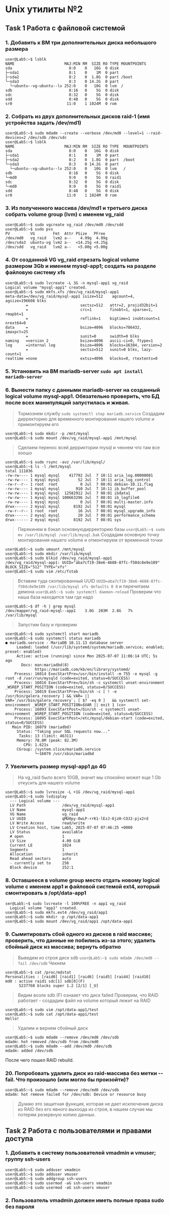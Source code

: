 # Unix утилиты №2
## Task 1 Работа с файловой системой
### 1. Добавить к ВМ три дополнительных диска небольшого размера
```
user@Lab5:~$ lsblk
NAME                      MAJ:MIN RM  SIZE RO TYPE MOUNTPOINTS
sda                         8:0    0   16G  0 disk
├─sda1                      8:1    0    1M  0 part
├─sda2                      8:2    0  1.8G  0 part /boot
└─sda3                      8:3    0 14.2G  0 part
  └─ubuntu--vg-ubuntu--lv 252:0    0   10G  0 lvm  /
sdb                         8:16   0    5G  0 disk
sdc                         8:32   0    5G  0 disk
sdd                         8:48   0    5G  0 disk
sr0                        11:0    1 1024M  0 rom
```
### 2. Собрать из двух дополнительных дисков raid-1 (имя устройства задать /dev/md1)
```
user@Lab5:~$ sudo mdadm --create --verbose /dev/md0 --level=1 --raid-devices=2 /dev/sdb /dev/sdc
user@Lab5:~$ lsblk
NAME                      MAJ:MIN RM  SIZE RO TYPE  MOUNTPOINTS
sda                         8:0    0   16G  0 disk
├─sda1                      8:1    0    1M  0 part
├─sda2                      8:2    0  1.8G  0 part  /boot
└─sda3                      8:3    0 14.2G  0 part
  └─ubuntu--vg-ubuntu--lv 252:0    0   10G  0 lvm   /
sdb                         8:16   0    5G  0 disk
└─md0                       9:0    0    5G  0 raid1
sdc                         8:32   0    5G  0 disk
└─md0                       9:0    0    5G  0 raid1
sdd                         8:48   0    5G  0 disk
sr0                        11:0    1 1024M  0 rom
```
### 3. Из полученного массива /dev/md1 и третьего диска собрать volume group (lvm) с именем vg_raid
   ```
   user@Lab5:~$ sudo vgcreate vg_raid /dev/md0 /dev/sdd
   user@Lab5:~$ sudo pvs
   PV         VG        Fmt  Attr PSize   PFree
   /dev/md0   vg_raid   lvm2 a--    4.99g  4.99g
   /dev/sda3  ubuntu-vg lvm2 a--  <14.25g <4.25g
   /dev/sdd   vg_raid   lvm2 a--   <5.00g <5.00g
   ```
### 4. От созданной VG vg_raid отрезать logical volume размером 3Gb и именем mysql-app1; создать на разделе файловую систему xfs
   ```
   user@Lab5:~$ sudo lvcreate -L 3G -n mysql-app1 vg_raid
   Logical volume "mysql-app1" created.
   user@Lab5:~$ sudo mkfs.xfs /dev/vg_raid/mysql-app1
   meta-data=/dev/vg_raid/mysql-app1 isize=512    agcount=4, agsize=196608 blks
            =                       sectsz=512   attr=2, projid32bit=1
            =                       crc=1        finobt=1, sparse=1, rmapbt=1
            =                       reflink=1    bigtime=1 inobtcount=1 nrext64=0
   data     =                       bsize=4096   blocks=786432, imaxpct=25
            =                       sunit=0      swidth=0 blks
   naming   =version 2              bsize=4096   ascii-ci=0, ftype=1
   log      =internal log           bsize=4096   blocks=16384, version=2
            =                       sectsz=512   sunit=0 blks, lazy-count=1
   realtime =none                   extsz=4096   blocks=0, rtextents=0
   ```
### 5. Установить на ВМ mariadb-server `sudo apt install mariadb-server`
   
### 6. Вынести папку с данными mariadb-server на созданный logical volume mysql-app1. Обязательно проверить, что БД после всех манипуляций запустилась и живая.
> Тормознем службу `sudo systemctl stop mariadb.service`
> Создадим дирректорию для временного монтирования нашего volume и примонтируем его
```
user@Lab5:~$ sudo mkdir -p /mnt/mysql
user@Lab5:~$ sudo mount /dev/vg_raid/mysql-app1 /mnt/mysql
```
> Сделаем перенос всей дерриктории mysql и чекнем что там все хоошо
```
user@Lab5:~$ sudo rsync -avz /var/lib/mysql/
user@Lab5:~$ ls -l /mnt/mysql
total 111036
-rw-rw---- 1 mysql mysql    417792 Jul  7 10:11 aria_log.00000001
-rw-rw---- 1 mysql mysql        52 Jul  7 10:11 aria_log_control
-rw-r--r-- 1 root  root          0 Jul  7 08:01 debian-10.11.flag
-rw-rw---- 1 mysql mysql       910 Jul  7 10:11 ib_buffer_pool
-rw-rw---- 1 mysql mysql  12582912 Jul  7 08:01 ibdata1
-rw-rw---- 1 mysql mysql 100663296 Jul  7 08:01 ib_logfile0
-rw-rw---- 1 mysql mysql         0 Jul  7 08:01 multi-master.info
drwx------ 2 mysql mysql      8192 Jul  7 08:01 mysql
-rw-r--r-- 1 root  root         16 Jul  7 08:01 mysql_upgrade_info
drwx------ 2 mysql mysql        20 Jul  7 08:01 performance_schema
drwx------ 2 mysql mysql      8192 Jul  7 08:01 sys
```
> Перекинем в бэкап основнуюдирректорию базы `user@Lab5:~$ sudo mv /var/lib/mysql /var/lib/mysql.bak`
> Создадим основную точку монтирования нашего volume и отмонтируем от временной точки
```
user@Lab5:~$ sudo umount /mnt/mysql
user@Lab5:~$ sudo mkdir /var/lib/mysql
user@Lab5:~$ sudo blkid /dev/vg_raid/mysql-app1
/dev/vg_raid/mysql-app1: UUID="aba7cf19-38e6-4688-87fc-f50dc8e9e109" BLOCK_SIZE="512" TYPE="xfs" 
user@Lab5:~$ sudo vim /etc/fstab
```
> Вставим туда скопированный UUID `UUID=aba7cf19-38e6-4688-87fc-f50dc8e9e109 /var/lib/mysql xfs defaults 0 0` и перечитаем демона
`user@Lab5:~$ sudo systemctl daemon-reload`
> Проверим что наша база находится там где надо
```
user@Lab5:~$ df -h | grep mysql
/dev/mapper/vg_raid-mysql--app1    3.0G  203M  2.8G   7% /var/lib/mysql
``` 
> Запустим базу и проверим
```
user@Lab5:~$ sudo systemctl start mariadb
user@Lab5:~$ sudo systemctl status mariadb
● mariadb.service - MariaDB 10.11.13 database server
     Loaded: loaded (/usr/lib/systemd/system/mariadb.service; enabled; preset: enabled)
     Active: active (running) since Mon 2025-07-07 11:06:14 UTC; 5s ago
       Docs: man:mariadbd(8)
             https://mariadb.com/kb/en/library/systemd/
    Process: 16014 ExecStartPre=/usr/bin/install -m 755 -o mysql -g root -d /var/run/mysqld (code=exited, status=0/SUCCESS)
    Process: 16016 ExecStartPre=/bin/sh -c systemctl unset-environment _WSREP_START_POSITION (code=exited, status=0/SUCCESS)
    Process: 16019 ExecStartPre=/bin/sh -c [ ! -e /usr/bin/galera_recovery ] && VAR= ||   VAR=`/usr/bin/galera_recovery`; [ $? -eq 0 ]   && systemctl set-environment _WSREP_START_POSITION=$VAR || exit 1 (co>
    Process: 16093 ExecStartPost=/bin/sh -c systemctl unset-environment _WSREP_START_POSITION (code=exited, status=0/SUCCESS)
    Process: 16095 ExecStartPost=/etc/mysql/debian-start (code=exited, status=0/SUCCESS)
   Main PID: 16079 (mariadbd)
     Status: "Taking your SQL requests now..."
      Tasks: 13 (limit: 46311)
     Memory: 78.8M (peak: 82.3M)
        CPU: 1.621s
     CGroup: /system.slice/mariadb.service
             └─16079 /usr/sbin/mariadbd
```

### 7. Увеличить размер mysql-app1 до 4G
> На vg_raid было всего 10GB, значит мы спокойно может еще 1 Gb откусить для нашего volume
```
user@Lab5:~$ sudo lvresize -L +1G /dev/vg_raid/mysql-app1
user@Lab5:~$ sudo lvdisplay
  --- Logical volume ---
  LV Path                /dev/vg_raid/mysql-app1
  LV Name                mysql-app1
  VG Name                vg_raid
  LV UUID                qMU0py-0wLP-rrK1-lEzJ-6jzH-COJ2-pjx2rd
  LV Write Access        read/write
  LV Creation host, time Lab5, 2025-07-07 07:46:25 +0000
  LV Status              available
  # open                 1
  LV Size                4.00 GiB
  Current LE             1024
  Segments               1
  Allocation             inherit
  Read ahead sectors     auto
  - currently set to     256
  Block device           252:1
```
### 8. Оставшееся в volume group место отдать новому logical volume с именем app1 и файловой системой ext4, который смонтировать в /opt/data-app1
```
ser@Lab5:~$ sudo lvcreate -l 100%FREE -n app1 vg_raid
  Logical volume "app1" created.
user@Lab5:~$ sudo mkfs.ext4 /dev/vg_raid/app1
user@Lab5:~$ sudo mkdir -p /opt/data-app1
user@Lab5:~$ sudo mount /dev/vg_raid/app1 /opt/data-app1
```
### 9. Сымитировать сбой одного из дисков в raid массиве; проверить, что данные не побились из-за этого; удалить сбойный диск из массива; вернуть обратно
> Выведем из строя диск sdb `user@Lab5:~$ sudo mdadm /dev/md0 --fail /dev/sdb`
> Чекнем
```
user@Lab5:~$ cat /proc/mdstat
Personalities : [raid0] [raid1] [raid6] [raid5] [raid4] [raid10]
md0 : active raid1 sdc[1] sdb[0](F)
      5237760 blocks super 1.2 [2/1] [_U]
```
> Видим возле sdb (F) ознаает что диск failed
> Проверим, что RAID работает - создадим файл на volume который лежит на RAID
```
user@Lab5:~$ sudo vim /opt/data-app1/test
user@Lab5:~$ sudo cat /opt/data-app1/test
Hello!
```
> Удалим и вернем сбойный диск
```
user@Lab5:~$ sudo mdadm --remove /dev/md0 /dev/sdb
mdadm: hot removed /dev/sdb from /dev/md0
user@Lab5:~$ sudo mdadm --add /dev/md0 /dev/sdb
mdadm: added /dev/sdb
```
После чего пошел RAID rebuild.

### 20. Попробовать удалить диск из raid-массива без метки --fail. Что произошло (или могло бы произойти)?
```
user@Lab5:~$ sudo mdadm --remove /dev/md0 /dev/sdb
mdadm: hot remove failed for /dev/sdb: Device or resource busy
```
> Думаю это защитная функция, которая не дает исключения диска из RAID без его явного выхоода из строя, в нашем случае мы потерям резервную копию данных.

## Task 2 Работа с пользователями и правами доступа

### 1. Добавить в систему пользователей vmadmin и vmuser; группу ssh-users
```
user@Lab5:~$ sudo adduser vmadmin
user@Lab5:~$ sudo adduser vmuser
user@Lab5:~$ sudo addgroup ssh-users
user@Lab5:~$ sudo usermod -aG ssh-users vmadmin
user@Lab5:~$ sudo usermod -aG ssh-users vmuser
```
### 2. Пользователь vmadmin должен иметь полные права sudo без пароля





